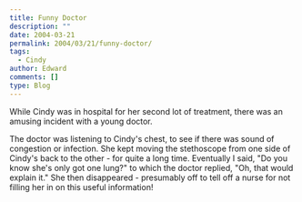```yaml
---
title: Funny Doctor
description: ""
date: 2004-03-21
permalink: 2004/03/21/funny-doctor/
tags:
  - Cindy
author: Edward
comments: []
type: Blog
---
```


While Cindy was in hospital for her second lot of treatment, there was
an amusing incident with a young doctor.

The doctor was listening to Cindy\'s chest, to see if there was sound of
congestion or infection. She kept moving the stethoscope from one side
of Cindy\'s back to the other - for quite a long time. Eventually I
said, \"Do you know she\'s only got one lung?\" to which the doctor
replied, \"Oh, that would explain it.\" She then disappeared -
presumably off to tell off a nurse for not filling her in on this useful
information!

